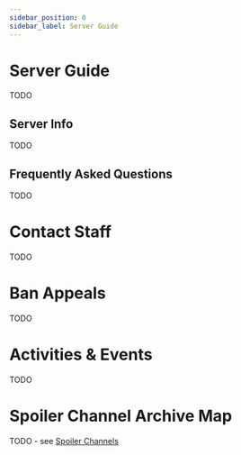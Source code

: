```yaml
---
sidebar_position: 0
sidebar_label: Server Guide
---
```


# Server Guide

TODO

## Server Info

TODO

## Frequently Asked Questions

TODO

# Contact Staff

TODO

# Ban Appeals

TODO

# Activities & Events

TODO

# Spoiler Channel Archive Map

TODO - see [Spoiler Channels](./channels/spoiler-channels)